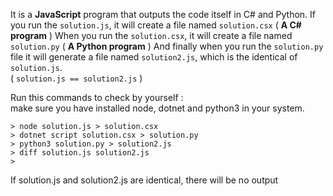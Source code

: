 It is a **JavaScript** program that outputs the code itself in C# and Python. 
If you run the `solution.js`, it will create a file named `solution.csx` ( **A C# program** )
When you run the `solution.csx`, it will create a file named `solution.py` ( **A Python program** )
And finally when you run the `solution.py` file it will generate a file named `solution2.js`, which is the identical of `solution.js`. <br>( `solution.js == solution2.js` )<br> 

Run this commands to check by yourself :<br> 
make sure you have installed node, dotnet and python3 in your system.<br>

`> node solution.js > solution.csx` <br>
`> dotnet script solution.csx > solution.py` <br>
`> python3 solution.py > solution2.js`<br>
`> diff solution.js solution2.js`<br>
`> `<br>

If solution.js and solution2.js are identical, there will be no output
